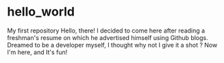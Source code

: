 # hello_world
My first repository
Hello, there! I decided to come here after reading a freshman's resume on which he advertised himself using Github blogs. Dreamed to be a developer myself, I thought why not I give it a shot ? Now I'm here, and It's fun!
